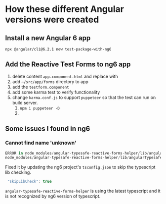 
# How these different Angular versions were created

## Install a new Angular 6 app

`npx @angular/cli@6.2.1 new test-package-with-ng6`


## Add the Reactive Test Forms to ng6 app

1. delete content `app.component.html` and replace with <router-outlet></router-outlet> 
2. add `~/src/app/forms` directory to app
3. add the `testform.component`
4. add some karma test to verify functionality
5. change `karma.conf.js` to support `puppeteer` so that the test can run on build server.
   1. `npm i puppeteer -D`
   2. 


## Some issues I found in ng6

### Cannot find name 'unknown'

```javascript
ERROR in node_modules/angular-typesafe-reactive-forms-helper/lib/angularTypesafeReactiveFormsHelper.d.ts(13,58): error TS2304: Cannot find name 'unknown'.
node_modules/angular-typesafe-reactive-forms-helper/lib/angularTypesafeReactiveFormsHelper.d.ts(14,65): error TS2304: Cannot find name 'unknown'.
```

Fixed it by updating the ng6 project's `tsconfig.json` to skip the typescript lib checking.
```javascript
 "skipLibCheck": true
```

`angular-typesafe-reactive-forms-helper` is using the latest typescript and it is not recognized by ng6 version of typescript.  